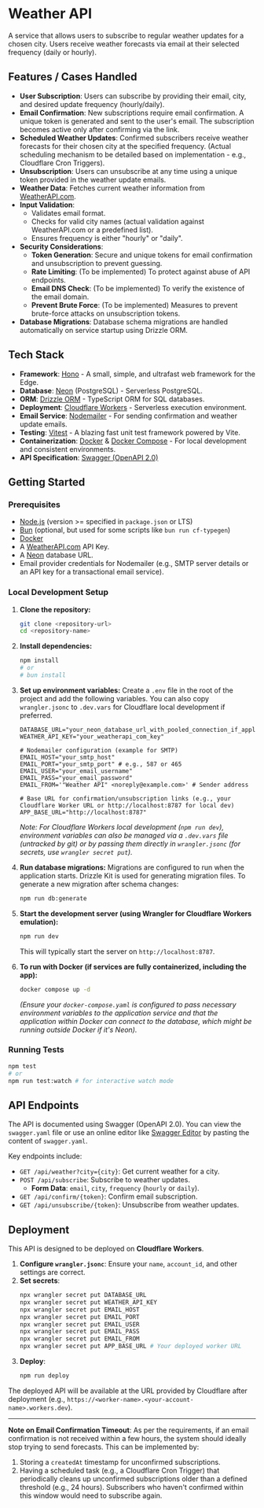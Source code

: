 # Weather API

A service that allows users to subscribe to regular weather updates for a chosen city. Users receive weather forecasts via email at their selected frequency (daily or hourly).

## Features / Cases Handled

*   **User Subscription**: Users can subscribe by providing their email, city, and desired update frequency (hourly/daily).
*   **Email Confirmation**: New subscriptions require email confirmation. A unique token is generated and sent to the user's email. The subscription becomes active only after confirming via the link.
*   **Scheduled Weather Updates**: Confirmed subscribers receive weather forecasts for their chosen city at the specified frequency. (Actual scheduling mechanism to be detailed based on implementation - e.g., Cloudflare Cron Triggers).
*   **Unsubscription**: Users can unsubscribe at any time using a unique token provided in the weather update emails.
*   **Weather Data**: Fetches current weather information from [WeatherAPI.com](http://weatherapi.com/).
*   **Input Validation**:
    *   Validates email format.
    *   Checks for valid city names (actual validation against WeatherAPI.com or a predefined list).
    *   Ensures frequency is either "hourly" or "daily".
*   **Security Considerations**:
    *   **Token Generation**: Secure and unique tokens for email confirmation and unsubscription to prevent guessing.
    *   **Rate Limiting**: (To be implemented) To protect against abuse of API endpoints.
    *   **Email DNS Check**: (To be implemented) To verify the existence of the email domain.
    *   **Prevent Brute Force**: (To be implemented) Measures to prevent brute-force attacks on unsubscription tokens.
*   **Database Migrations**: Database schema migrations are handled automatically on service startup using Drizzle ORM.

## Tech Stack

*   **Framework**: [Hono](https://hono.dev/) - A small, simple, and ultrafast web framework for the Edge.
*   **Database**: [Neon](https://neon.tech/) (PostgreSQL) - Serverless PostgreSQL.
*   **ORM**: [Drizzle ORM](https://orm.drizzle.team/) - TypeScript ORM for SQL databases.
*   **Deployment**: [Cloudflare Workers](https://workers.cloudflare.com/) - Serverless execution environment.
*   **Email Service**: [Nodemailer](https://nodemailer.com/) - For sending confirmation and weather update emails.
*   **Testing**: [Vitest](https://vitest.dev/) - A blazing fast unit test framework powered by Vite.
*   **Containerization**: [Docker](https://www.docker.com/) & [Docker Compose](https://docs.docker.com/compose/) - For local development and consistent environments.
*   **API Specification**: [Swagger (OpenAPI 2.0)](https://swagger.io/)

## Getting Started

### Prerequisites

*   [Node.js](https://nodejs.org/) (version >= specified in `package.json` or LTS)
*   [Bun](https://bun.sh/) (optional, but used for some scripts like `bun run cf-typegen`)
*   [Docker](https://www.docker.com/products/docker-desktop/)
*   A [WeatherAPI.com](http://weatherapi.com/) API Key.
*   A [Neon](https://neon.tech/) database URL.
*   Email provider credentials for Nodemailer (e.g., SMTP server details or an API key for a transactional email service).

### Local Development Setup

1.  **Clone the repository:**
    ```bash
    git clone <repository-url>
    cd <repository-name>
    ```

2.  **Install dependencies:**
    ```bash
    npm install
    # or
    # bun install
    ```

3.  **Set up environment variables:**
    Create a `.env` file in the root of the project and add the following variables. You can also copy `wrangler.jsonc` to `.dev.vars` for Cloudflare local development if preferred.

    ```env
    DATABASE_URL="your_neon_database_url_with_pooled_connection_if_applicable"
    WEATHER_API_KEY="your_weatherapi_com_key"

    # Nodemailer configuration (example for SMTP)
    EMAIL_HOST="your_smtp_host"
    EMAIL_PORT="your_smtp_port" # e.g., 587 or 465
    EMAIL_USER="your_email_username"
    EMAIL_PASS="your_email_password"
    EMAIL_FROM='"Weather API" <noreply@example.com>' # Sender address

    # Base URL for confirmation/unsubscription links (e.g., your Cloudflare Worker URL or http://localhost:8787 for local dev)
    APP_BASE_URL="http://localhost:8787"
    ```
    *Note: For Cloudflare Workers local development (`npm run dev`), environment variables can also be managed via a `.dev.vars` file (untracked by git) or by passing them directly in `wrangler.jsonc` (for secrets, use `wrangler secret put`).*

4.  **Run database migrations:**
    Migrations are configured to run when the application starts. Drizzle Kit is used for generating migration files.
    To generate a new migration after schema changes:
    ```bash
    npm run db:generate
    ```

5.  **Start the development server (using Wrangler for Cloudflare Workers emulation):**
    ```bash
    npm run dev
    ```
    This will typically start the server on `http://localhost:8787`.

6.  **To run with Docker (if services are fully containerized, including the app):**
    ```bash
    docker compose up -d
    ```
    *(Ensure your `docker-compose.yaml` is configured to pass necessary environment variables to the application service and that the application within Docker can connect to the database, which might be running outside Docker if it's Neon).*

### Running Tests

```bash
npm test
# or
npm run test:watch # for interactive watch mode
```

## API Endpoints

The API is documented using Swagger (OpenAPI 2.0). You can view the `swagger.yaml` file or use an online editor like [Swagger Editor](https://editor.swagger.io/) by pasting the content of `swagger.yaml`.

Key endpoints include:

*   `GET /api/weather?city={city}`: Get current weather for a city.
*   `POST /api/subscribe`: Subscribe to weather updates.
    *   **Form Data**: `email`, `city`, `frequency` (`hourly` or `daily`).
*   `GET /api/confirm/{token}`: Confirm email subscription.
*   `GET /api/unsubscribe/{token}`: Unsubscribe from weather updates.

## Deployment

This API is designed to be deployed on **Cloudflare Workers**.

1.  **Configure `wrangler.jsonc`**: Ensure your `name`, `account_id`, and other settings are correct.
2.  **Set secrets**:
    ```bash
    npx wrangler secret put DATABASE_URL
    npx wrangler secret put WEATHER_API_KEY
    npx wrangler secret put EMAIL_HOST
    npx wrangler secret put EMAIL_PORT
    npx wrangler secret put EMAIL_USER
    npx wrangler secret put EMAIL_PASS
    npx wrangler secret put EMAIL_FROM
    npx wrangler secret put APP_BASE_URL # Your deployed worker URL
    ```
3.  **Deploy**:
    ```bash
    npm run deploy
    ```

The deployed API will be available at the URL provided by Cloudflare after deployment (e.g., `https://<worker-name>.<your-account-name>.workers.dev`).

---

**Note on Email Confirmation Timeout**:
As per the requirements, if an email confirmation is not received within a few hours, the system should ideally stop trying to send forecasts. This can be implemented by:
1.  Storing a `createdAt` timestamp for unconfirmed subscriptions.
2.  Having a scheduled task (e.g., a Cloudflare Cron Trigger) that periodically cleans up unconfirmed subscriptions older than a defined threshold (e.g., 24 hours).
Subscribers who haven't confirmed within this window would need to subscribe again. 